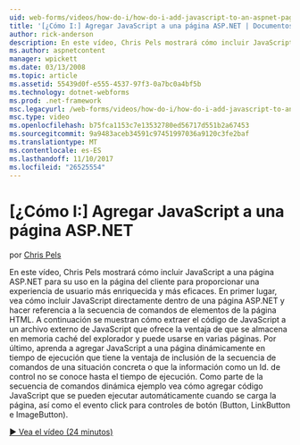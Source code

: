 ```yaml
---
uid: web-forms/videos/how-do-i/how-do-i-add-javascript-to-an-aspnet-page
title: '[¿Cómo I:] Agregar JavaScript a una página ASP.NET | Documentos de Microsoft'
author: rick-anderson
description: En este vídeo, Chris Pels mostrará cómo incluir JavaScript a una página ASP.NET para su uso en la página del cliente para proporcionar una experiencia de usuario más enriquecida y más sólida...
ms.author: aspnetcontent
manager: wpickett
ms.date: 03/13/2008
ms.topic: article
ms.assetid: 55439d0f-e555-4537-97f3-0a7bc0a4bf5b
ms.technology: dotnet-webforms
ms.prod: .net-framework
msc.legacyurl: /web-forms/videos/how-do-i/how-do-i-add-javascript-to-an-aspnet-page
msc.type: video
ms.openlocfilehash: b75fca1153c7e13532780ed56717d551b2a67453
ms.sourcegitcommit: 9a9483aceb34591c97451997036a9120c3fe2baf
ms.translationtype: MT
ms.contentlocale: es-ES
ms.lasthandoff: 11/10/2017
ms.locfileid: "26525554"
---
```

<a name="how-do-i-add-javascript-to-an-aspnet-page"></a>[¿Cómo I:] Agregar JavaScript a una página ASP.NET
====================
por [Chris Pels](https://twitter.com/chrispels)

En este vídeo, Chris Pels mostrará cómo incluir JavaScript a una página ASP.NET para su uso en la página del cliente para proporcionar una experiencia de usuario más enriquecida y más eficaces. En primer lugar, vea cómo incluir JavaScript directamente dentro de una página ASP.NET y hacer referencia a la secuencia de comandos de elementos de la página HTML. A continuación se muestran cómo extraer el código de JavaScript a un archivo externo de JavaScript que ofrece la ventaja de que se almacena en memoria caché del explorador y puede usarse en varias páginas. Por último, aprenda a agregar JavaScript a una página dinámicamente en tiempo de ejecución que tiene la ventaja de inclusión de la secuencia de comandos de una situación concreta o que la información como un Id. de control no se conoce hasta el tiempo de ejecución. Como parte de la secuencia de comandos dinámica ejemplo vea cómo agregar código JavaScript que se pueden ejecutar automáticamente cuando se carga la página, así como el evento click para controles de botón (Button, LinkButton e ImageButton).

[&#9654; Vea el vídeo (24 minutos)](https://channel9.msdn.com/Blogs/ASP-NET-Site-Videos/how-do-i-add-javascript-to-an-aspnet-page)
